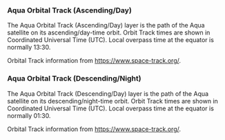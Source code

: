 ### Aqua Orbital Track (Ascending/Day)
The Aqua Orbital Track (Ascending/Day) layer is the path of the Aqua satellite on its ascending/day-time orbit. Orbit Track times are shown in Coordinated Universal Time (UTC). Local overpass time at the equator is normally 13:30.

Orbital Track information from <https://www.space-track.org/>.

### Aqua Orbital Track (Descending/Night)
The Aqua Orbital Track (Descending/Day) layer is the path of the Aqua satellite on its descending/night-time orbit. Orbit Track times are shown in Coordinated Universal Time (UTC). Local overpass time at the equator is normally 01:30.

Orbital Track information from <https://www.space-track.org/>.
